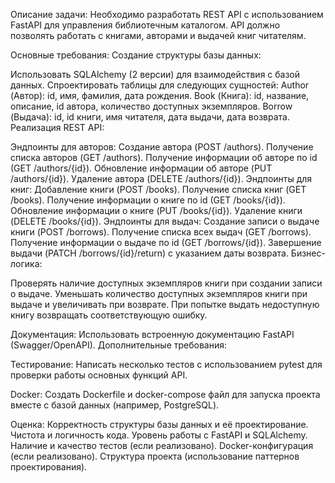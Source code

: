 Описание задачи:
Необходимо разработать REST API с использованием FastAPI для управления библиотечным каталогом. API должно позволять работать с книгами, авторами и выдачей книг читателям.

Основные требования:
Создание структуры базы данных:

Использовать SQLAlchemy (2 версии) для взаимодействия с базой данных.
Спроектировать таблицы для следующих сущностей:
Author (Автор): id, имя, фамилия, дата рождения.
Book (Книга): id, название, описание, id автора, количество доступных экземпляров.
Borrow (Выдача): id, id книги, имя читателя, дата выдачи, дата возврата.
Реализация REST API:

Эндпоинты для авторов:
Создание автора (POST /authors).
Получение списка авторов (GET /authors).
Получение информации об авторе по id (GET /authors/{id}).
Обновление информации об авторе (PUT /authors/{id}).
Удаление автора (DELETE /authors/{id}).
Эндпоинты для книг:
Добавление книги (POST /books).
Получение списка книг (GET /books).
Получение информации о книге по id (GET /books/{id}).
Обновление информации о книге (PUT /books/{id}).
Удаление книги (DELETE /books/{id}).
Эндпоинты для выдач:
Создание записи о выдаче книги (POST /borrows).
Получение списка всех выдач (GET /borrows).
Получение информации о выдаче по id (GET /borrows/{id}).
Завершение выдачи (PATCH /borrows/{id}/return) с указанием даты возврата.
Бизнес-логика:

Проверять наличие доступных экземпляров книги при создании записи о выдаче.
Уменьшать количество доступных экземпляров книги при выдаче и увеличивать при возврате.
При попытке выдать недоступную книгу возвращать соответствующую ошибку.


Документация:
Использовать встроенную документацию FastAPI (Swagger/OpenAPI).
Дополнительные требования:

Тестирование:
Написать несколько тестов с использованием pytest для проверки работы основных функций API.


Docker:
Создать Dockerfile и docker-compose файл для запуска проекта вместе с базой данных (например, PostgreSQL).


Оценка:
Корректность структуры базы данных и её проектирование.
Чистота и логичность кода.
Уровень работы с FastAPI и SQLAlchemy.
Наличие и качество тестов (если реализовано).
Docker-конфигурация (если реализовано).
Структура проекта (использование паттернов проектирования).

